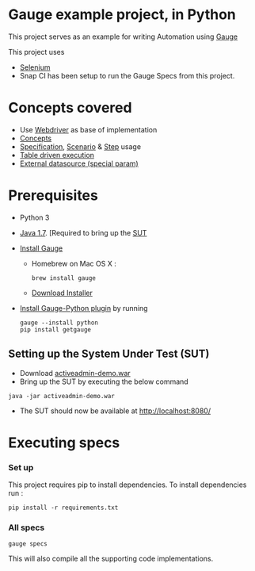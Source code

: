 # Gauge example project, in Python

This project serves as an example for writing Automation using [Gauge](https://github.com/getgauge/gauge)

This project uses 

- [Selenium](http://selenium-python.readthedocs.org/)
- Snap CI has been setup to run the Gauge Specs from this project.

# Concepts covered

- Use [Webdriver](http://docs.seleniumhq.org/projects/webdriver/) as base of implementation
- [Concepts](http://getgauge.io/documentation/user/current/specifications/concepts.html)
- [Specification](http://getgauge.io/documentation/user/current/specifications/README.html), [Scenario](http://getgauge.io/documentation/user/current/specifications/scenarios.html) & [Step](http://getgauge.io/documentation/user/current/specifications/steps.html) usage
- [Table driven execution](http://getgauge.io/documentation/user/current/execution/table_driven_execution.html)
- [External datasource (special param)](http://getgauge.io/documentation/user/current/specifications/parameters.html#special-parameters)

# Prerequisites
- Python 3
- [Java 1.7](http://www.oracle.com/technetwork/java/javase/downloads/jdk8-downloads-2133151.html). [Required to bring up the [SUT](#setting-up-the-system-under-test-sut)
- [Install Gauge](http://getgauge.io/download.html)
  - Homebrew on Mac OS X :  
      ```
      brew install gauge
      ```
  - [Download Installer](http://getgauge.io/download.html)
- [Install Gauge-Python plugin](https://github.com/kashishm/gauge-python/wiki/User-Documentation) by running<br>
  
  ````
  gauge --install python
  pip install getgauge
  ````

## Setting up the System Under Test (SUT)

* Download [activeadmin-demo.war](https://bintray.com/artifact/download/gauge/activeadmin-demo/activeadmin-demo.war)
* Bring up the SUT by executing the below command
```
java -jar activeadmin-demo.war
```
* The SUT should now be available at [http://localhost:8080/](http://localhost:8080)


# Executing specs

### Set up
This project requires pip to install dependencies. To install dependencies run :  
````
pip install -r requirements.txt
````

### All specs
````
gauge specs
````
This will also compile all the supporting code implementations.
